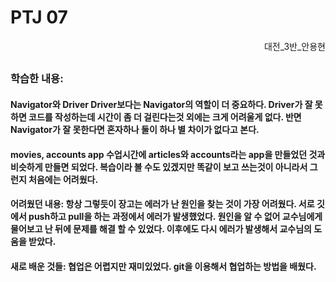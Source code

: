 # PTJ 07



<div style="text-align: right"> 대전_3반_안용현</div>

## 

### 학습한 내용: 

#### Navigator와 Driver Driver보다는 Navigator의 역할이 더 중요하다. Driver가 잘 못하면 코드를 작성하는데 시간이 좀 더 걸린다는것 외에는 크게 어려울게 없다. 반면 Navigator가 잘 못한다면 혼자하나 둘이 하나 별 차이가 없다고 본다. 

#### movies, accounts app 수업시간에 articles와 accounts라는 app을 만들었던 것과 비슷하게 만들면 되었다. 복습이라 볼 수도 있겠지만 똑같이 보고 쓰는것이 아니라서 그런지 처음에는 어려웠다.  

#### 어려웠던 내용: 항상 그렇듯이 장고는 에러가 난 원인을 찾는 것이 가장 어려웠다.  서로 깃에서 push하고 pull을 하는 과정에서 에러가 발생했었다. 원인을 알 수 없어 교수님에게 물어보고 난 뒤에 문제를 해결 할 수 있었다. 이후에도 다시 에러가 발생해서 교수님의 도움을 받았다.  

#### 새로 배운 것들: 협업은 어렵지만 재미있었다. git을 이용해서 협업하는 방법을 배웠다.

